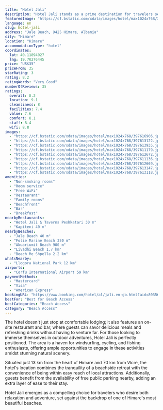 ```yaml
---
title: "Hotel Jali"
description: "Hotel Jali stands as a prime destination for travelers seeking a serene beachfront escape on Jali Beach, Himare."
featuredImage: "https://cf.bstatic.com/xdata/images/hotel/max1024x768/397616906.jpg?k=a7a7a748afd9deccd6298c1e253b3b465e51577895be929b5e4803b5519b390c&o=&hp=1"
language: en
slug: hotel-jali
address: "Jale Beach, 9425 Himare, Albania"
city: "Himare"
location: "Himare"
accommodationType: "hotel"
coordinates:
  lat: 40.11894027
  lng: 19.70276445
price: "US$35"
priceFrom: 35
starRating: 3
rating: 8.2
ratingWords: "Very Good"
numberOfReviews: 35
ratings:
  overall: 8.2
  location: 9.1
  cleanliness: 8
  facilities: 7.4
  value: 7.6
  comfort: 8.1
  staff: 8.4
  wifi: 8.8
images:
  - "https://cf.bstatic.com/xdata/images/hotel/max1024x768/397616906.jpg?k=a7a7a748afd9deccd6298c1e253b3b465e51577895be929b5e4803b5519b390c&o=&hp=1"
  - "https://cf.bstatic.com/xdata/images/hotel/max1024x768/397613122.jpg?k=0f8decb33ed8b9f60c45dd660ca7d386cbf8005696346cd273c050ed97ea6af2&o=&hp=1"
  - "https://cf.bstatic.com/xdata/images/hotel/max1024x768/397613935.jpg?k=775407ab8d2fa7b83bf12f308e3925588ac0c8631bcc026cacff1f24d10b66da&o=&hp=1"
  - "https://cf.bstatic.com/xdata/images/hotel/max1024x768/397611179.jpg?k=42d1fa1421f16bb78939e971df15d73087f43efd8eb4a5cf8af71b26e13e07a9&o=&hp=1"
  - "https://cf.bstatic.com/xdata/images/hotel/max1024x768/397612672.jpg?k=eed853d3756001451e3eeb15a57831ff227226639935978a7ccaf596af8aadb9&o=&hp=1"
  - "https://cf.bstatic.com/xdata/images/hotel/max1024x768/397611136.jpg?k=f086fb011728943cad0f4c443f87c88d3f446c9e9c595689ce1191bc5427e0b5&o=&hp=1"
  - "https://cf.bstatic.com/xdata/images/hotel/max1024x768/397612669.jpg?k=6554426081da025dd1e551c9c84414373b645ba05edc4e59fe16ae6217b0ec3e&o=&hp=1"
  - "https://cf.bstatic.com/xdata/images/hotel/max1024x768/397613147.jpg?k=bd512761ea7fc112d955f6236b316e2d9894cab2b86e42deeafffeda65968dff&o=&hp=1"
  - "https://cf.bstatic.com/xdata/images/hotel/max1024x768/397613118.jpg?k=a4a30e09e0f3bff45635316aa1fe3a9bedacb102eda004d735c0a801a901e107&o=&hp=1"
amenities:
  - "Non-smoking rooms"
  - "Room service"
  - "Free WiFi"
  - "Restaurant"
  - "Family rooms"
  - "Beachfront"
  - "Bar"
  - "Breakfast"
nearbyRestaurants:
  - "Hotel Jali & Taverna Peshkatari 30 m"
  - "Kapiteni 40 m"
nearbyBeaches:
  - "Jale Beach 40 m"
  - "Folie Marine Beach 350 m"
  - "Akuariumit Beach 900 m"
  - "Livadhi Beach 1.7 km"
  - "Beach Me Shpella 2.2 km"
whatsNearby:
  - "Llogora National Park 12 km"
airports:
  - "Corfu International Airport 59 km"
paymentMethods:
  - "Mastercard"
  - "Visa"
  - "American Express"
bookingURL: "https://www.booking.com/hotel/al/jali.en-gb.html?aid=8035640"
bestFor: "Best for Beach Access"
bestCategories: "Beach Access"
category: "Beach Access"
---
```


The hotel doesn't just stop at comfortable lodging; it also features an on-site restaurant and bar, where guests can savor delicious meals and refreshing drinks without having to venture far. For those looking to immerse themselves in outdoor adventures, Hotel Jali is perfectly positioned. The area is a haven for windsurfing, cycling, and fishing enthusiasts, offering ample opportunities to engage in these activities amidst stunning natural scenery.

Situated just 13 km from the heart of Himare and 70 km from Vlore, the hotel's location combines the tranquility of a beachside retreat with the convenience of being within easy reach of local attractions. Additionally, guests benefit from the availability of free public parking nearby, adding an extra layer of ease to their stay.

Hotel Jali emerges as a compelling choice for travelers who desire both relaxation and adventure, set against the backdrop of one of Himare's most beautiful beaches.